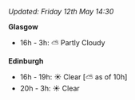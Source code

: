 *Updated: Friday 12th May 14:30*

**Glasgow**

* 16h - 3h: :partly_sunny: Partly Cloudy

**Edinburgh**

* 16h - 19h: :sunny: Clear [:partly_sunny: as of 10h]
* 20h - 3h: :sunny: Clear
